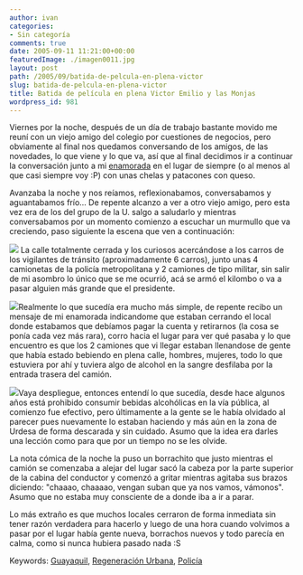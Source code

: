 ```yaml
---
author: ivan
categories:
- Sin categoría
comments: true
date: 2005-09-11 11:21:00+00:00
featuredImage: ./imagen0011.jpg
layout: post
path: /2005/09/batida-de-pelcula-en-plena-victor
slug: batida-de-pelcula-en-plena-victor
title: Batida de película en plena Victor Emilio y las Monjas
wordpress_id: 981
---
```


Viernes por la noche, después de un día de trabajo bastante movido me reuní con un viejo amigo del colegio por cuestiones de negocios, pero obviamente al final nos quedamos conversando de los amigos, de las novedades, lo que viene y lo que va, así que al final decidimos ir a continuar la conversación junto a mi [enamorada](http://nitadp.blogspot.com/) en el lugar de siempre (o al menos al que casi siempre voy :P) con unas chelas y patacones con queso.

Avanzaba la noche y nos reíamos, reflexionabamos, conversabamos y aguantabamos frío... De repente alcanzo a ver a otro viejo amigo, pero esta vez era de los del grupo de la U. salgo a saludarlo y mientras conversabamos por un momento comienzo a escuchar un murmullo que va creciendo, paso siguiente la escena que ven a continuación:

[![](http://photos1.blogger.com/blogger/5311/455/320/imagen0011.jpg)](http://photos1.blogger.com/blogger/5311/455/1600/imagen0011.jpg)
La calle totalmente cerrada y los curiosos acercándose a los carros de los vigilantes de tránsito (aproximadamente 6 carros), junto unas 4 camionetas de la policía metropolitana y 2 camiones de tipo militar, sin salir de mi asombro lo único que se me ocurrió, acá se armó el kilombo o va a pasar alguien más grande que el presidente.

[![](http://photos1.blogger.com/blogger/5311/455/320/imagen002.jpg)](http://photos1.blogger.com/blogger/5311/455/1600/imagen002.jpg)Realmente lo que sucedía era mucho más simple, de repente recibo un mensaje de mi enamorada indicandome que estaban cerrando el local donde estabamos que debíamos pagar la cuenta y retirarnos (la cosa se ponía cada vez más rara), corro hacia el lugar para ver qué pasaba y lo que encuentro es que los 2 camiones que vi llegar estaban llenandose de gente que había estado bebiendo en plena calle, hombres, mujeres, todo lo que estuviera por ahí y tuviera algo de alcohol en la sangre desfilaba por la entrada trasera del camión.

[![](http://photos1.blogger.com/blogger/5311/455/320/imagen005.jpg)](http://photos1.blogger.com/blogger/5311/455/1600/imagen005.jpg)Vaya despliegue, entonces entendí lo que sucedía, desde hace algunos años está prohibido consumir bebidas alcohólicas en la vía pública, al comienzo fue efectivo, pero últimamente a la gente se le había olvidado al parecer pues nuevamente lo estaban haciendo y más aún en la zona de Urdesa de forma descarada y sin cuidado. Asumo que la idea era darles una lección como para que por un tiempo no se les olvide.

La nota cómica de la noche la puso un borrachito que justo mientras el camión se comenzaba a alejar del lugar sacó la cabeza por la parte superior de la cabina del conductor y comenzó a gritar mientras agitaba sus brazos diciendo: "chaaao, chaaaao, vengan suban que ya nos vamos, vámonos". Asumo que no estaba muy consciente de a donde iba a ir a parar.

Lo más extraño es que muchos locales cerraron de forma inmediata sin tener razón verdadera para hacerlo y luego de una hora cuando volvimos a pasar por el lugar había gente nueva, borrachos nuevos y todo parecía en calma, como si nunca hubiera pasado nada :S

Keywords: [Guayaquil](http://technorati.com/tag/Guayaquil), [Regeneración Urbana](http://technorati.com/tag/Regeneracion+Urbana), [Policía](http://technorati.com/tag/Policía)